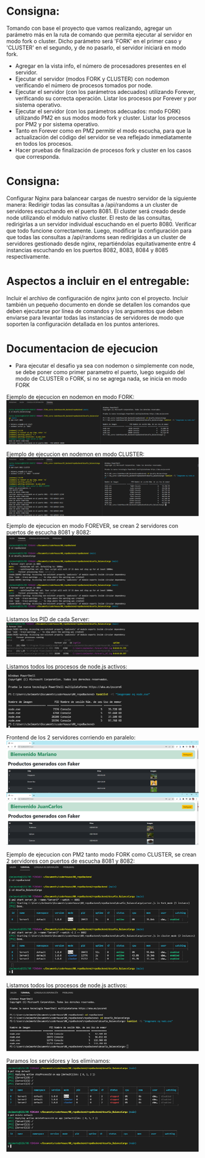 # Consigna:
Tomando con base el proyecto que vamos realizando, agregar un parámetro más en la ruta de comando que permita ejecutar al servidor en modo fork o cluster. Dicho parámetro será 'FORK' en el primer caso y 'CLUSTER' en el segundo, y de no pasarlo, el servidor iniciará en modo fork.
- Agregar en la vista info, el número de procesadores presentes en el servidor.
- Ejecutar el servidor (modos FORK y CLUSTER) con nodemon verificando el número de procesos tomados por node.
- Ejecutar el servidor (con los parámetros adecuados) utilizando Forever, verificando su correcta operación. Listar los procesos por Forever y por sistema operativo.
- Ejecutar el servidor (con los parámetros adecuados: modo FORK) utilizando PM2 en sus modos modo fork y cluster. Listar los procesos por PM2 y por sistema operativo.
- Tanto en Forever como en PM2 permitir el modo escucha, para que la actualización del código del servidor se vea reflejado inmediatamente en todos los procesos.
- Hacer pruebas de finalización de procesos fork y cluster en los casos que corresponda.

# Consigna:
Configurar Nginx para balancear cargas de nuestro servidor de la siguiente manera:
Redirigir todas las consultas a /api/randoms a un cluster de servidores escuchando en el puerto 8081. El cluster será creado desde node utilizando el módulo nativo cluster.
El resto de las consultas, redirigirlas a un servidor individual escuchando en el puerto 8080.
Verificar que todo funcione correctamente.
Luego, modificar la configuración para que todas las consultas a /api/randoms sean redirigidas a un cluster de servidores gestionado desde nginx, repartiéndolas equitativamente entre 4 instancias escuchando en los puertos 8082, 8083, 8084 y 8085 respectivamente.

# Aspectos a incluir en el entregable:
Incluir el archivo de configuración de nginx junto con el proyecto.
Incluir también un pequeño documento en donde se detallen los comandos que deben ejecutarse por línea de comandos y los argumentos que deben enviarse para levantar todas las instancias de servidores de modo que soporten la configuración detallada en los puntos anteriores.

# Documentacion de ejecucion
- Para ejecutar el desafio ya sea con nodemon o simplemente con node, se debe poner como primer parametro el puerto, luego seguido del modo de CLUSTER o FORK, si no se agrega nada, se inicia en modo FORK

Ejemplo de ejecucion en nodemon en modo FORK:
![image](https://github.com/carlosmbelmonte/repoBackend/blob/main/desafio_BalanceCarga/public/imagen/modoFORK_nodemon.png)

Ejemplo de ejecucion en nodemon en modo CLUSTER:
![image](https://github.com/carlosmbelmonte/repoBackend/blob/main/desafio_BalanceCarga/public/imagen/modoCLUSTER_nodemon.png)

Ejemplo de ejecucion en modo FOREVER, se crean 2 servidores con puertos de escucha 8081 y 8082:
![image](https://github.com/carlosmbelmonte/repoBackend/blob/main/desafio_BalanceCarga/public/imagen/modoFOREVER_2Server_Comandos.png)

Listamos los PID de cada Server:
![image](https://github.com/carlosmbelmonte/repoBackend/blob/main/desafio_BalanceCarga/public/imagen/modoFOREVER_2Server_ListProcess.png)

Listamos todos los procesos de node.js activos:
![image](https://github.com/carlosmbelmonte/repoBackend/blob/main/desafio_BalanceCarga/public/imagen/modoFOREVER_2Server_procesosNode.png)

Frontend de los 2 servidores corriendo en paralelo:
![image](https://github.com/carlosmbelmonte/repoBackend/blob/main/desafio_BalanceCarga/public/imagen/modoFOREVER_2Server.png)

Ejemplo de ejecucion con PM2 tanto modo FORK como CLUSTER, se crean 2 servidores con puertos de escucha 8081 y 8082:
![image](https://github.com/carlosmbelmonte/repoBackend/blob/main/desafio_BalanceCarga/public/imagen/modoPM2_ForkCluster.png)

Listamos todos los procesos de node.js activos:
![image](https://github.com/carlosmbelmonte/repoBackend/blob/main/desafio_BalanceCarga/public/imagen/modoPM2_ForkCluster_procesosNode.png)

Paramos los servidores y los eliminamos:
![image](https://github.com/carlosmbelmonte/repoBackend/blob/main/desafio_BalanceCarga/public/imagen/modoPM2_ForkCluster_StopDelete.png)


